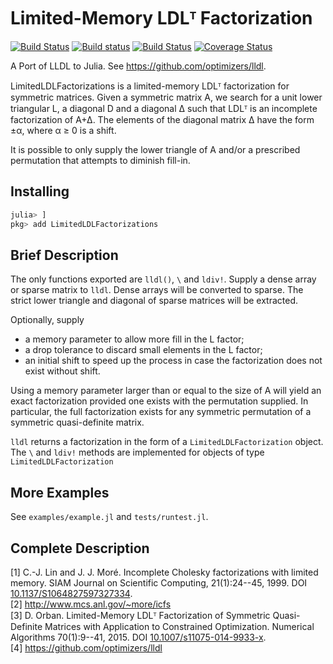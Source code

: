 # Limited-Memory LDLᵀ Factorization

[![Build Status](https://travis-ci.org/JuliaSmoothOptimizers/LimitedLDLFactorizations.jl.svg?branch=master)](https://travis-ci.org/JuliaSmoothOptimizers/LimitedLDLFactorizations.jl)
[![Build status](https://ci.appveyor.com/api/projects/status/uayusnq2flht8m80/branch/master?svg=true)](https://ci.appveyor.com/project/dpo/limitedldlfactorizations-jl/branch/master)
[![Build Status](https://api.cirrus-ci.com/github/JuliaSmoothOptimizers/LimitedLDLFactorizations.jl.svg)](https://cirrus-ci.com/github/JuliaSmoothOptimizers/LimitedLDLFactorizations.jl)
[![Coverage Status](https://coveralls.io/repos/github/JuliaSmoothOptimizers/LimitedLDLFactorizations.jl/badge.svg?branch=master)](https://coveralls.io/github/JuliaSmoothOptimizers/LimitedLDLFactorizations.jl?branch=master)

A Port of LLDL to Julia.
See https://github.com/optimizers/lldl.

LimitedLDLFactorizations is a limited-memory LDLᵀ factorization for symmetric matrices.
Given a symmetric matrix A, we search for a unit lower triangular L, a
diagonal D and a diagonal ∆ such that LDLᵀ is an incomplete factorization
of A+∆. The elements of the diagonal matrix ∆ have the form ±α, where α ≥ 0
is a shift.

It is possible to only supply the lower triangle of A and/or a prescribed permutation that attempts to diminish fill-in.

## Installing

```julia
julia> ]
pkg> add LimitedLDLFactorizations
```

## Brief Description

The only functions exported are `lldl()`, `\` and `ldiv!`.
Supply a dense array or sparse matrix to `lldl`.
Dense arrays will be converted to sparse.
The strict lower triangle and diagonal of sparse matrices will be extracted.

Optionally, supply
* a memory parameter to allow more fill in the L factor;
* a drop tolerance to discard small elements in the L factor;
* an initial shift to speed up the process in case the factorization does not exist without shift.

Using a memory parameter larger than or equal to the size of A will yield an
exact factorization provided one exists with the permutation supplied.
In particular, the full factorization exists for any symmetric permutation of a symmetric quasi-definite matrix.

`lldl` returns a factorization in the form of a `LimitedLDLFactorization` object.
The `\` and `ldiv!` methods are implemented for objects of type `LimitedLDLFactorization`

## More Examples

See `examples/example.jl` and `tests/runtest.jl`.

## Complete Description

[1] C.-J. Lin and J. J. Moré. Incomplete Cholesky factorizations with limited
    memory. SIAM Journal on Scientific Computing, 21(1):24--45, 1999.
    DOI [10.1137/S1064827597327334](https://doi.org/10.1137/S1064827597327334).
<br>
[2] http://www.mcs.anl.gov/~more/icfs
<br>
[3] D. Orban. Limited-Memory LDLᵀ Factorization of Symmetric Quasi-Definite
    Matrices with Application to Constrained Optimization. Numerical Algorithms
    70(1):9--41, 2015. DOI [10.1007/s11075-014-9933-x](https://doi.org/10.1007/s11075-014-9933-x).
<br>
[4] https://github.com/optimizers/lldl
